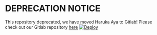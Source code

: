 # DEPRECATION NOTICE

This repository deprecated, we have moved Haruka Aya to Gitlab! Please check out our Gitlab repository [here](https://gitlab.com/RealAkito/HarukaAya)
[![Deploy](https://www.herokucdn.com/deploy/button.svg)](https://www.heroku.com/deploy?template=https://github.com/MY-Tgworld/HarukaAya)
